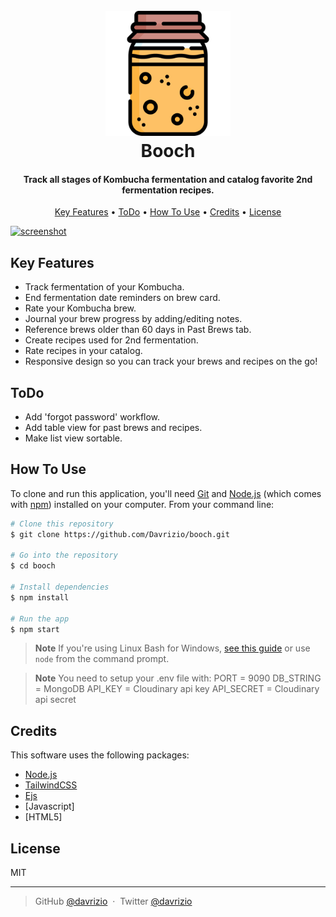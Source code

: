 
<h1 align="center">
  <br>
  <img src="https://github.com/Davrizio/booch/blob/main/public/imgs/logo.png" alt="Hustle!" width="200">
  <br>
  Booch
  <br>
</h1>

<h4 align="center">Track all stages of Kombucha fermentation and catalog favorite 2nd fermentation recipes.</h4>

<p align="center">
  <a href="#key-features">Key Features</a> •
  <a href="#todo">ToDo</a> •
  <a href="#how-to-use">How To Use</a> •
  <a href="#credits">Credits</a> •
  <a href="#license">License</a>
</p>

[![screenshot](https://cdn.loom.com/sessions/thumbnails/0c9d0a2f393b46febf8a74fbcc82c887-with-play.gif)](https://www.loom.com/share/0c9d0a2f393b46febf8a74fbcc82c887)

## Key Features

* Track fermentation of your Kombucha.
* End fermentation date reminders on brew card.
* Rate your Kombucha brew.
* Journal your brew progress by adding/editing notes.
* Reference brews older than 60 days in Past Brews tab.
* Create recipes used for 2nd fermentation.
* Rate recipes in your catalog.
* Responsive design so you can track your brews and recipes on the go!

## ToDo

* Add 'forgot password' workflow.
* Add table view for past brews and recipes.
* Make list view sortable.

## How To Use

To clone and run this application, you'll need [Git](https://git-scm.com) and [Node.js](https://nodejs.org/en/download/) (which comes with [npm](http://npmjs.com)) installed on your computer. From your command line:

```bash
# Clone this repository
$ git clone https://github.com/Davrizio/booch.git

# Go into the repository
$ cd booch

# Install dependencies
$ npm install

# Run the app
$ npm start
```

> **Note**
> If you're using Linux Bash for Windows, [see this guide](https://www.howtogeek.com/261575/how-to-run-graphical-linux-desktop-applications-from-windows-10s-bash-shell/) or use `node` from the command prompt.

> **Note**
> You need to setup your .env file with: 
    PORT = 9090
    DB_STRING = MongoDB 
    API_KEY = Cloudinary api key
    API_SECRET = Cloudinary api secret

## Credits

This software uses the following packages:

- [Node.js](https://nodejs.org/)
- [TailwindCSS](https://tailwindcss.com/)
- [Ejs](https://ejs.co/)
- [Javascript]
- [HTML5]



## License

MIT

---

> GitHub [@davrizio](https://github.com/davrizio) &nbsp;&middot;&nbsp;
> Twitter [@davrizio](https://twitter.com/davrizio)

